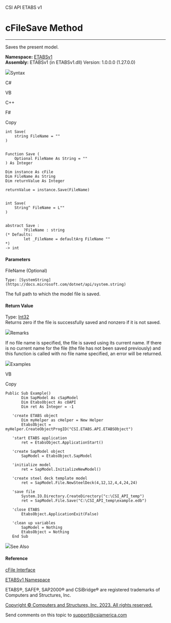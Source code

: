 ﻿

CSI API ETABS v1

# cFileSave Method  
  
---  
  
Saves the present model.

**Namespace:** [ETABSv1](2780f1b8-2033-5289-2298-1cdb2a7508d9.htm)  
**Assembly:** ETABSv1 (in ETABSv1.dll) Version: 1.0.0.0 (1.27.0.0)

![](../icons/SectionExpanded.png)Syntax

C#

VB

C++

F#

Copy

    
    
    int Save(
    	string FileName = ""
    )
    
    
    Function Save ( 
    	Optional FileName As String = ""
    ) As Integer
    
    Dim instance As cFile
    Dim FileName As String
    Dim returnValue As Integer
    
    returnValue = instance.Save(FileName)
    
    
    int Save(
    	String^ FileName = L""
    )
    
    
    abstract Save : 
            ?FileName : string 
    (* Defaults:
            let _FileName = defaultArg FileName ""
    *)
    -> int 
    

#### Parameters

FileName (Optional)

    Type: [SystemString](https://docs.microsoft.com/dotnet/api/system.string)  
The full path to which the model file is saved.

#### Return Value

Type: [Int32](https://docs.microsoft.com/dotnet/api/system.int32)  
Returns zero if the file is successfully saved and nonzero if it is not saved.

![](../icons/SectionExpanded.png)Remarks

If no file name is specified, the file is saved using its current name. If
there is no current name for the file (the file has not been saved previously)
and this function is called with no file name specified, an error will be
returned.

![](../icons/SectionExpanded.png)Examples

VB

Copy

    
    
    Public Sub Example()
           Dim SapModel As cSapModel
           Dim EtabsObject As cOAPI
           Dim ret As Integer = -1
    
       'create ETABS object
           Dim myHelper as cHelper = New Helper
           EtabsObject = myHelper.CreateObjectProgID("CSI.ETABS.API.ETABSObject")
    
       'start ETABS application
           ret = EtabsObject.ApplicationStart()
    
       'create SapModel object
           SapModel = EtabsObject.SapModel
    
       'initialize model
           ret = SapModel.InitializeNewModel()
    
       'create steel deck template model
           ret = SapModel.File.NewSteelDeck(4,12,12,4,4,24,24)
    
       'save file
           System.IO.Directory.CreateDirectory("c:\CSI_API_temp")
           ret = SapModel.File.Save("C:\CSI_API_temp\example.edb")
    
       'close ETABS
           EtabsObject.ApplicationExit(False)
    
       'clean up variables
           SapModel = Nothing
           EtabsObject = Nothing
       End Sub

![](../icons/SectionExpanded.png)See Also

#### Reference

[cFile Interface](f6f938cb-b055-ca3e-0b01-e75804bd8885.htm)

[ETABSv1 Namespace](2780f1b8-2033-5289-2298-1cdb2a7508d9.htm)

ETABS®, SAFE®, SAP2000® and CSiBridge® are registered trademarks of Computers
and Structures, Inc.  

[Copyright © Computers and Structures, Inc. 2023. All rights
reserved.](http://www.csiamerica.com)

Send comments on this topic to
[support@csiamerica.com](mailto:support%40csiamerica.com?Subject=CSI%20API%20ETABS%20v1)

